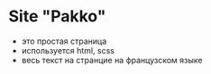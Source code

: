 # Site "Pakko"
- это простая страница [](anshink.github.io/pakko-site/)
- используется html, scss
- весь текст на странцие на французском языке
